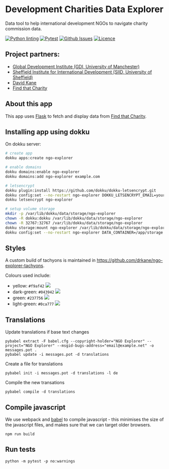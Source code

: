 # Development Charities Data Explorer

Data tool to help international development NGOs to navigate charity commission data.

[![Python linting](https://github.com/drkane/ngo-explorer/actions/workflows/pythonlint.yml/badge.svg)](https://github.com/drkane/ngo-explorer/actions/workflows/pythonlint.yml)
[![Pytest](https://github.com/drkane/ngo-explorer/actions/workflows/pythontest.yml/badge.svg)](https://github.com/drkane/ngo-explorer/actions/workflows/pythontest.yml)
[![Github Issues](https://img.shields.io/github/issues/drkane/ngo-explorer.svg?style=popout&logo=github)](https://github.com/drkane/ngo-explorer/issues)
[![Licence](https://img.shields.io/github/last-commit/drkane/ngo-explorer.svg?style=popout&logo=github)](https://github.com/drkane/ngo-explorer)

## Project partners:

- [Global Development Institute (GDI, University of Manchester)](http://siid.group.shef.ac.uk/)
- [Sheffield Institute for International Development (SIID, University of Sheffield)](https://www.gdi.manchester.ac.uk/)
- [David Kane](https://dkane.net/)
- [Find that Charity](https://findthatcharity.uk/)

## About this app

This app uses [Flask](http://flask.pocoo.org/) to fetch and display data from
[Find that Charity](https://findthatcharity.uk/).

## Installing app using dokku

On dokku server:

```bash
# create app
dokku apps:create ngo-explorer

# enable domains
dokku domains:enable ngo-explorer
dokku domains:add ngo-explorer example.com

# letsencrypt
dokku plugin:install https://github.com/dokku/dokku-letsencrypt.git
dokku config:set --no-restart ngo-explorer DOKKU_LETSENCRYPT_EMAIL=your@email.tld
dokku letsencrypt ngo-explorer

# setup volume storage
mkdir -p /var/lib/dokku/data/storage/ngo-explorer
chown -R dokku:dokku /var/lib/dokku/data/storage/ngo-explorer
chown -R 32767:32767 /var/lib/dokku/data/storage/ngo-explorer
dokku storage:mount ngo-explorer /var/lib/dokku/data/storage/ngo-explorer:/app/storage
dokku config:set --no-restart ngo-explorer DATA_CONTAINER=/app/storage
```

## Styles

A custom build of tachyons is maintained in <https://github.com/drkane/ngo-explorer-tachyons>.

Colours used include:

- yellow: `#f9af42` ![](https://dummyimage.com/50x20/f9b042/000&text=+)
- dark-green: `#043942` ![](https://dummyimage.com/50x20/043942/000&text=+)
- green: `#237756` ![](https://dummyimage.com/50x20/237756/000&text=+)
- light-green: `#0ca777` ![](https://dummyimage.com/50x20/0ca777/000&text=+)

## Translations

Update translations if base text changes

```
pybabel extract -F babel.cfg --copyright-holder="NGO Explorer" --project="NGO Explorer" --msgid-bugs-address="email@example.net" -o messages.pot .
pybabel update -i messages.pot -d translations
```

Create a file for translations

```
pybabel init -i messages.pot -d translations -l de
```

Compile the new transations

```
pybabel compile -d translations
```

## Compile javascript

We use webpack and [babel](https://babeljs.io/setup#installation) to compile javascript - this
minimises the size of the javascript files, and makes sure that we can target older
browsers.

```
npm run build
```

## Run tests

```
python -m pytest -p no:warnings
```
